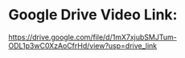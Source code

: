 # Google Drive Video Link:
https://drive.google.com/file/d/1mX7xjubSMJTum-ODL1p3wC0XzAoCfrHd/view?usp=drive_link
